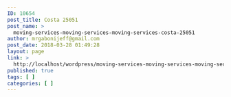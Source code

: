 ```yaml
---
ID: 10654
post_title: Costa 25051
post_name: >
  moving-services-moving-services-moving-services-costa-25051
author: mrgabonijeff@gmail.com
post_date: 2018-03-28 01:49:28
layout: page
link: >
  http://localhost/wordpress/moving-services-moving-services-moving-services-costa-25051/
published: true
tags: [ ]
categories: [ ]
---
```

